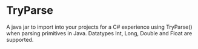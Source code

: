 # TryParse
A java jar to import into your projects for a C# experience using TryParse() when parsing primitives in Java. Datatypes Int, Long, Double and Float are supported.  
